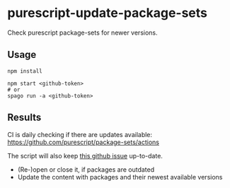 # purescript-update-package-sets

Check purescript package-sets for newer versions.

## Usage

```shell
npm install

npm start <github-token>
# or
spago run -a <github-token>
```

## Results

CI is daily checking if there are updates available:
<https://github.com/purescript/package-sets/actions>

The script will also keep [this github issue](https://github.com/purescript/package-sets/issues/728) up-to-date.

- (Re-)open or close it, if packages are outdated
- Update the content with packages and their newest available versions
